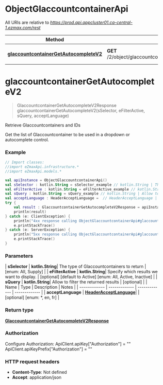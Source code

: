 # ObjectGlaccountcontainerApi

All URIs are relative to *https://prod.api.appcluster01.ca-central-1.ezmax.com/rest*

| Method | HTTP request | Description |
| ------------- | ------------- | ------------- |
| [**glaccountcontainerGetAutocompleteV2**](ObjectGlaccountcontainerApi.md#glaccountcontainerGetAutocompleteV2) | **GET** /2/object/glaccountcontainer/getAutocomplete/{sSelector} | Retrieve Glaccountcontainers and IDs |


<a id="glaccountcontainerGetAutocompleteV2"></a>
# **glaccountcontainerGetAutocompleteV2**
> GlaccountcontainerGetAutocompleteV2Response glaccountcontainerGetAutocompleteV2(sSelector, eFilterActive, sQuery, acceptLanguage)

Retrieve Glaccountcontainers and IDs

Get the list of Glaccountcontainer to be used in a dropdown or autocomplete control.

### Example
```kotlin
// Import classes:
//import eZmaxApi.infrastructure.*
//import eZmaxApi.models.*

val apiInstance = ObjectGlaccountcontainerApi()
val sSelector : kotlin.String = sSelector_example // kotlin.String | The type of Glaccountcontainers to return
val eFilterActive : kotlin.String = eFilterActive_example // kotlin.String | Specify which results we want to display.
val sQuery : kotlin.String = sQuery_example // kotlin.String | Allow to filter the returned results
val acceptLanguage : HeaderAcceptLanguage =  // HeaderAcceptLanguage | 
try {
    val result : GlaccountcontainerGetAutocompleteV2Response = apiInstance.glaccountcontainerGetAutocompleteV2(sSelector, eFilterActive, sQuery, acceptLanguage)
    println(result)
} catch (e: ClientException) {
    println("4xx response calling ObjectGlaccountcontainerApi#glaccountcontainerGetAutocompleteV2")
    e.printStackTrace()
} catch (e: ServerException) {
    println("5xx response calling ObjectGlaccountcontainerApi#glaccountcontainerGetAutocompleteV2")
    e.printStackTrace()
}
```

### Parameters
| **sSelector** | **kotlin.String**| The type of Glaccountcontainers to return | [enum: All, Supply] |
| **eFilterActive** | **kotlin.String**| Specify which results we want to display. | [optional] [default to Active] [enum: All, Active, Inactive] |
| **sQuery** | **kotlin.String**| Allow to filter the returned results | [optional] |
| Name | Type | Description  | Notes |
| ------------- | ------------- | ------------- | ------------- |
| **acceptLanguage** | [**HeaderAcceptLanguage**](.md)|  | [optional] [enum: *, en, fr] |

### Return type

[**GlaccountcontainerGetAutocompleteV2Response**](GlaccountcontainerGetAutocompleteV2Response.md)

### Authorization


Configure Authorization:
    ApiClient.apiKey["Authorization"] = ""
    ApiClient.apiKeyPrefix["Authorization"] = ""

### HTTP request headers

 - **Content-Type**: Not defined
 - **Accept**: application/json

